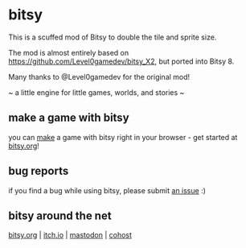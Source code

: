 # bitsy

This is a scuffed mod of Bitsy to double the tile and sprite size.

The mod is almost entirely based on https://github.com/Level0gamedev/bitsy_X2, but ported into Bitsy 8. 

Many thanks to @Level0gamedev for the original mod!

~ a little engine for little games, worlds, and stories ~

## make a game with bitsy

you can [make](https://make.bitsy.org) a game with bitsy right in your browser - get started at [bitsy.org](https://bitsy.org)!

## bug reports
if you find a bug while using bitsy, please submit [an issue](https://github.com/le-doux/bitsy/issues) :)

## bitsy around the net

[bitsy.org](https://bitsy.org) | [itch.io](https://ledoux.itch.io/bitsy) | [mastodon](https://digipres.club/@bitsy) | [cohost](https://cohost.org/bitsy)
